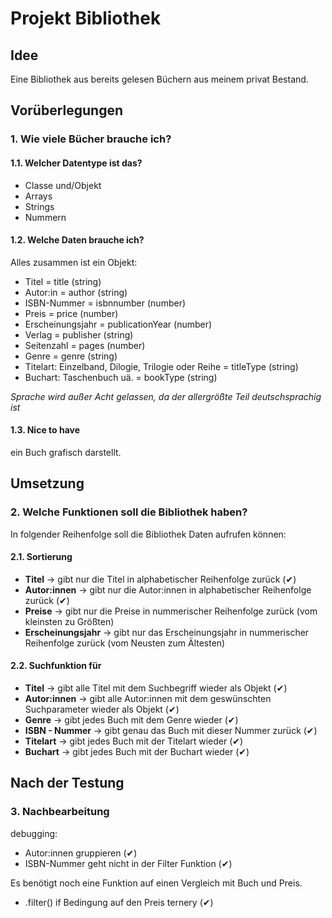 # Projekt Bibliothek

## Idee

Eine Bibliothek aus bereits gelesen Büchern aus meinem privat Bestand.

## Vorüberlegungen

### 1. Wie viele Bücher brauche ich?

#### 1.1. Welcher Datentype ist das?

- Classe und/Objekt
- Arrays
- Strings
- Nummern

#### 1.2. Welche Daten brauche ich?

Alles zusammen ist ein Objekt:

- Titel = title (string)
- Autor:in = author (string)
- ISBN-Nummer = isbnnumber (number)
- Preis = price (number)
- Erscheinungsjahr = publicationYear (number)
- Verlag = publisher (string)
- Seitenzahl = pages (number)
- Genre = genre (string)
- Titelart: Einzelband, Dilogie, Trilogie oder Reihe = titleType (string)
- Buchart: Taschenbuch uä. = bookType (string)

_Sprache wird außer Acht gelassen, da der allergrößte Teil deutschsprachig ist_

#### 1.3. Nice to have

ein Buch grafisch darstellt.

## Umsetzung

### 2. Welche Funktionen soll die Bibliothek haben?

In folgender Reihenfolge soll die Bibliothek Daten aufrufen können:

#### 2.1. Sortierung

- **Titel** -> gibt nur die Titel in alphabetischer Reihenfolge zurück (✔)
- **Autor:innen** -> gibt nur die Autor:innen in alphabetischer Reihenfolge zurück (✔)
- **Preise** -> gibt nur die Preise in nummerischer Reihenfolge zurück (vom kleinsten zu Größten)
- **Erscheinungsjahr** -> gibt nur das Erscheinungsjahr in nummerischer Reihenfolge zurück (vom Neusten zum Ältesten)

#### 2.2. Suchfunktion für

- **Titel** -> gibt alle Titel mit dem Suchbegriff wieder als Objekt (✔)
- **Autor:innen** -> gibt alle Autor:innen mit dem geswünschten Suchparameter wieder als Objekt (✔)
- **Genre** -> gibt jedes Buch mit dem Genre wieder (✔)
- **ISBN - Nummer** -> gibt genau das Buch mit dieser Nummer zurück (✔)
- **Titelart** -> gibt jedes Buch mit der Titelart wieder (✔)
- **Buchart** -> gibt jedes Buch mit der Buchart wieder (✔)

## Nach der Testung

### 3. Nachbearbeitung

debugging:

- Autor:innen gruppieren (✔)
- ISBN-Nummer geht nicht in der Filter Funktion (✔)

Es benötigt noch eine Funktion auf einen Vergleich mit Buch und Preis.

- .filter()
  if Bedingung auf den Preis
  ternery (✔)
